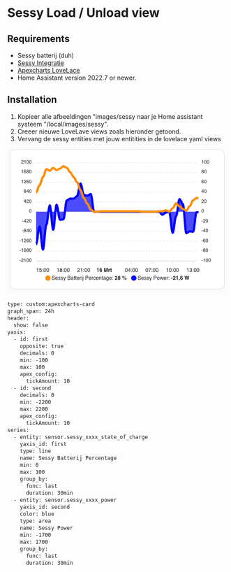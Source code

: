 # Sessy Load / Unload view

## Requirements
- Sessy batterij (duh)
- [Sessy Integratie](https://github.com/PimDoos/ha-sessy)
- [Apexcharts LoveLace](https://github.com/RomRider/apexcharts-card)
- Home Assistant version 2022.7 or newer.


## Installation

1. Kopieer alle afbeeldingen "images/sessy naar je Home assistant systeem "/local/images/sessy".
2. Creeer nieuwe LoveLave views zoals hieronder getoond.
3. Vervang de sessy entities met jouw entitities in de lovelace yaml views

![Chart](LoadUnload.png)
```
type: custom:apexcharts-card
graph_span: 24h
header:
  show: false
yaxis:
  - id: first
    opposite: true
    decimals: 0
    min: -100
    max: 100
    apex_config:
      tickAmount: 10
  - id: second
    decimals: 0
    min: -2200
    max: 2200
    apex_config:
      tickAmount: 10
series:
  - entity: sensor.sessy_xxxx_state_of_charge
    yaxis_id: first
    type: line
    name: Sessy Batterij Percentage
    min: 0
    max: 100
    group_by:
      func: last
      duration: 30min
  - entity: sensor.sessy_xxxx_power
    yaxis_id: second
    color: blue
    type: area
    name: Sessy Power
    min: -1700
    max: 1700
    group_by:
      func: last
      duration: 30min
```
